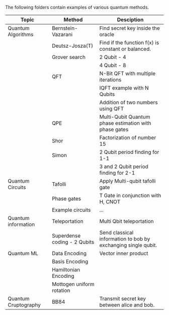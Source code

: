 The following folders contain examples of various quantum methods.

|Topic|Method|Desciption|
|-|-|-|
|Quantum Algorithms|Bernstein-Vazarani|Find secret key inside the oracle|
||Deutsz-Josza(T)|Find if the function f(x) is constant or balanced.|
||Grover search|2 Qubit - 4|
|||4 Qubit - 8|
||QFT|N-Bit QFT with multiple iterations|
|||IQFT example with N Qubits|
|||Addition of two numbers using QFT|
||QPE|Multi-Qubit Quantum phase estimation with phase gates|
||Shor|Factorization of number 15|
||Simon|2 Qubit period finding for 1-1|
|||3 and 2 Qubit period finding for 2-1|
|Quantum Circuits|Tafolli|Apply Multi-qubit tafolli gate|
||Phase gates|T Gate in conjunction with H, CNOT|
||Example circuits|...| 
|Quantum information|Teleportation|Multi Qbit teleportation|
||Superdense coding - 2 Qubits|Send classical information to bob by exchanging single qubit.|
|Quantum ML|Data Encoding|Vector inner product|
||Basis Encoding|
||Hamiltonian Encoding|
||Mottogen uniform rotation|
|Quantum Cruptography|BB84|Transmit secret key between alice and bob.|